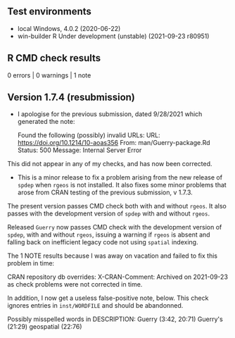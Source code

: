 ## Test environments
* local Windows, 4.0.2 (2020-06-22)
* win-builder R Under development (unstable) (2021-09-23 r80951)

## R CMD check results

0 errors | 0 warnings | 1 note

## Version 1.7.4 (resubmission)

* I apologise for the previous submission, dated 9/28/2021 which generated the note:

  Found the following (possibly) invalid URLs:
    URL: https://doi.org/10.1214/10-aoas356
      From: man/Guerry-package.Rd
      Status: 500
      Message: Internal Server Error

This did not appear in any of my checks, and has now been corrected.


* This is a minor release to fix a problem arising from the new release of `spdep` when `rgeos` is not installed. It also fixes
some minor problems that arose from CRAN testing of the previous submission, v 1.7.3.

The present version passes CMD check both with and without `rgeos`. 
It also passes with the development version of `spdep` with and without `rgeos`. 

Released `Guerry` now passes CMD check with the development version of `spdep`, with and without `rgeos`, issuing a warning if `rgeos` is absent and falling back on inefficient legacy code not using `spatial` indexing.

The 1 NOTE results because I was away on vacation and failed to fix this problem in time:

CRAN repository db overrides:
  X-CRAN-Comment: Archived on 2021-09-23 as check problems were not
    corrected in time.

In addition, I now get a useless false-positive note, below. This check ignores entries in `inst/WORDFILE` and should be abandonned.

Possibly misspelled words in DESCRIPTION:
  Guerry (3:42, 20:71)
  Guerry's (21:29)
  geospatial (22:76)
  

